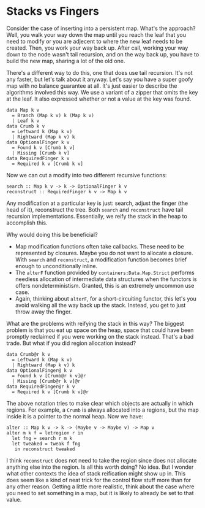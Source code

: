 # Stacks vs Fingers

Consider the case of inserting into a persistent map. What's the approach?
Well, you walk your way down the map until you reach the leaf that you
need to modify or you are adjecent to where the new leaf needs to be created.
Then, you work your way back up. After call, working your way down to the
node wasn't tail recursion, and on the way back up, you have to build the
new map, sharing a lot of the old one.

There's a different way to do this, one that does use tail recursion. It's
not any faster, but let's talk about it anyway. Let's say you have a super
goofy map with no balance guarantee at all. It's just easier to describe
the algorithms involved this way. We use a variant of a zipper that omits
the key at the leaf. It also expressed whether or not a value at the key
was found.

    data Map k v
      = Branch (Map k v) k (Map k v)
      | Leaf k v
    data Crumb k v
      = Leftward k (Map k v)
      | Rightward (Map k v) k
    data OptionalFinger k v
      = Found k v [Crumb k v]
      | Missing [Crumb k v]
    data RequiredFinger k v
      = Required k v [Crumb k v]
    
Now we can cut a modify into two different recursive functions:

    search :: Map k v -> k -> OptionalFinger k v
    reconstruct :: RequiredFinger k v -> Map k v

Any modification at a particular key is just: search, adjust the
finger (the head of it), reconstruct the tree. Both `search` and
`reconstruct` have tail recursion implementations. Essentially,
we reify the stack in the heap to accomplish this.

Why would doing this be beneficial?

* Map modification functions often take callbacks. These need to be
  represented by closures. Maybe you do not want to allocate a closure.
  With `search` and `reconstruct`, a modification function becomes brief
  enough to unconditionally inline.
* The `alterF` function provided by `containers:Data.Map.Strict` performs
  needless allocation of intermediate data structures when the functors is
  offers nondeterministism. Granted, this is an extremely uncommon use
  case.
* Again, thinking about `alterF`, for a short-circuiting functor, this
  let's you avoid walking all the way back up the stack. Instead, you
  get to just throw away the finger.

What are the problems with reifying the stack in this way? The biggest
problem is that you eat up space on the heap, space that could have been
promptly reclaimed if you were working on the stack instead. That's a bad
trade. But what if you did region allocation instead?

    data Crumb@r k v
      = Leftward k (Map k v)
      | Rightward (Map k v) k
    data OptionalFinger@ k v
      = Found k v [Crumb@r k v]@r
      | Missing [Crumb@r k v]@r
    data RequiredFinger@r k v
      = Required k v [Crumb k v]@r

The above notation tries to make clear which objects are actually in which
regions. For example, a `Crumb` is always allocated into a regions, but the
map inside it is a pointer to the normal heap. Now we have:

    alter :: Map k v -> k -> (Maybe v -> Maybe v) -> Map v
    alter m k f = letregion r in
      let fng = search r m k
      let tweaked = tweak f fng
       in reconstruct tweaked

I think `reconstruct` does not need to take the region since does not allocate
anything else into the region. Is all this worth doing? No idea. But I wonder
what other contexts the idea of stack reification might show up in. This
does seem like a kind of neat trick for the control flow stuff more than
for any other reason. Getting a little more realistic, think about the case
where you need to set something in a map, but it is likely to already be set
to that value.
